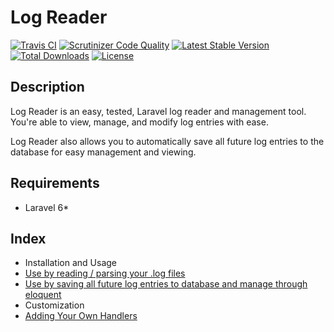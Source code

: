 # Log Reader

[![Travis CI](https://img.shields.io/travis/stevebauman/log-reader.svg?style=flat-square)](https://travis-ci.org/stevebauman/log-reader)
[![Scrutinizer Code Quality](https://img.shields.io/scrutinizer/g/stevebauman/log-reader.svg?style=flat-square)](https://scrutinizer-ci.com/g/stevebauman/log-reader/?branch=master)
[![Latest Stable Version](https://img.shields.io/packagist/v/stevebauman/log-reader.svg?style=flat-square)](https://packagist.org/packages/stevebauman/log-reader)
[![Total Downloads](https://img.shields.io/packagist/dt/stevebauman/log-reader.svg?style=flat-square)](https://packagist.org/packages/stevebauman/log-reader)
[![License](https://img.shields.io/packagist/l/stevebauman/log-reader.svg?style=flat-square)](https://packagist.org/packages/stevebauman/log-reader)

## Description

Log Reader is an easy, tested, Laravel log reader and management tool. You're able to view, manage, and modify log entries
with ease.

Log Reader also allows you to automatically save all future log entries to the database for easy management and viewing.

## Requirements

- Laravel 6*

## Index

- Installation and Usage
 - [Use by reading / parsing your .log files](docs/PARSING.md)
 - [Use by saving all future log entries to database and manage through eloquent](docs/DATABASE.md)
- Customization
 - [Adding Your Own Handlers](docs/HANDLERS.md)
